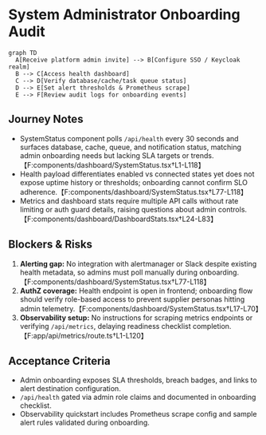 # System Administrator Onboarding Audit

```mermaid
graph TD
  A[Receive platform admin invite] --> B[Configure SSO / Keycloak realm]
  B --> C[Access health dashboard]
  C --> D[Verify database/cache/task queue status]
  D --> E[Set alert thresholds & Prometheus scrape]
  E --> F[Review audit logs for onboarding events]
```

## Journey Notes
- SystemStatus component polls `/api/health` every 30 seconds and surfaces database, cache, queue, and notification status, matching admin onboarding needs but lacking SLA targets or trends.【F:components/dashboard/SystemStatus.tsx†L1-L118】
- Health payload differentiates enabled vs connected states yet does not expose uptime history or thresholds; onboarding cannot confirm SLO adherence.【F:components/dashboard/SystemStatus.tsx†L77-L118】
- Metrics and dashboard stats require multiple API calls without rate limiting or auth guard details, raising questions about admin controls.【F:components/dashboard/DashboardStats.tsx†L24-L83】

## Blockers & Risks
1. **Alerting gap:** No integration with alertmanager or Slack despite existing health metadata, so admins must poll manually during onboarding.【F:components/dashboard/SystemStatus.tsx†L77-L118】
2. **AuthZ coverage:** Health endpoint is open in frontend; onboarding flow should verify role-based access to prevent supplier personas hitting admin telemetry.【F:components/dashboard/SystemStatus.tsx†L17-L70】
3. **Observability setup:** No instructions for scraping metrics endpoints or verifying `/api/metrics`, delaying readiness checklist completion.【F:app/api/metrics/route.ts†L1-L120】

## Acceptance Criteria
- Admin onboarding exposes SLA thresholds, breach badges, and links to alert destination configuration.
- `/api/health` gated via admin role claims and documented in onboarding checklist.
- Observability quickstart includes Prometheus scrape config and sample alert rules validated during onboarding.
